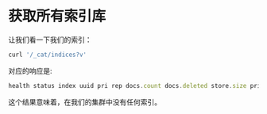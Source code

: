 # 获取所有索引库

让我们看一下我们的索引：

```js
curl '/_cat/indices?v'
```

对应的响应是:

```js
health status index uuid pri rep docs.count docs.deleted store.size pri.store.size
```

这个结果意味着，在我们的集群中没有任何索引。